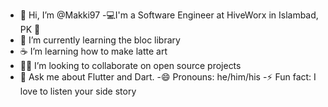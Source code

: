 
- 👋 Hi, I’m @Makki97
-💻I'm a Software Engineer at HiveWorx in Islambad, PK 🌆
- 🔭 I’m currently learning  the bloc library
- ☕ I’m learning how to make latte art
- 🧑‍💻 I’m looking to collaborate on open source projects
- 💬 Ask me about Flutter and Dart.
-😄 Pronouns: he/him/his
-⚡ Fun fact: I love to listen your side story


<!---
Makki97/Makki97 is a ✨ special ✨ repository because its `README.md` (this file) appears on your GitHub profile.
You can click the Preview link to take a look at your changes.
--->
